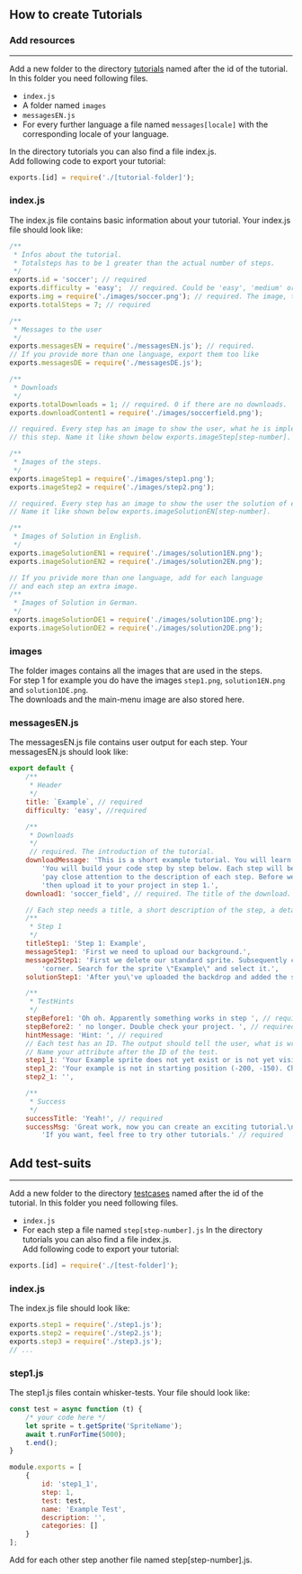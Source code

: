 ## How to create Tutorials

### Add resources
**** 
Add a new folder to the directory [tutorials](src/tutorials) named after the id of the tutorial. 
In this folder you need following files.  
* `index.js`
* A folder named `images`
* `messagesEN.js` 
* For every further language a file named `messages[locale]` with the corresponding locale of your language.  

In the directory tutorials you can also find a file index.js.  
Add following code to export your tutorial: 
``` javascript
exports.[id] = require('./[tutorial-folder]');
```

### index.js 
The index.js file contains basic information about your tutorial. Your index.js file should look like: 
``` javascript
/**
 * Infos about the tutorial.
 * Totalsteps has to be 1 greater than the actual number of steps.
 */
exports.id = 'soccer'; // required
exports.difficulty = 'easy';  // required. Could be 'easy', 'medium' or 'difficult'.
exports.img = require('./images/soccer.png'); // required. The image, that is shown in the main menu.
exports.totalSteps = 7; // required

/**
 * Messages to the user
 */
exports.messagesEN = require('./messagesEN.js'); // required.
// If you provide more than one language, export them too like
exports.messagesDE = require('./messagesDE.js'); 

/**
 * Downloads
 */
exports.totalDownloads = 1; // required. 0 if there are no downloads.
exports.downloadContent1 = require('./images/soccerfield.png');

// required. Every step has an image to show the user, what he is implementing 
// this step. Name it like shown below exports.imageStep[step-number].

/**
 * Images of the steps. 
 */
exports.imageStep1 = require('./images/step1.png');
exports.imageStep2 = require('./images/step2.png');

// required. Every step has an image to show the user the solution of each step.
// Name it like shown below exports.imageSolutionEN[step-number].

/**
 * Images of Solution in English.
 */
exports.imageSolutionEN1 = require('./images/solution1EN.png');
exports.imageSolutionEN2 = require('./images/solution2EN.png');

// If you privide more than one language, add for each language 
// and each step an extra image.
/**
 * Images of Solution in German.
 */
exports.imageSolutionDE1 = require('./images/solution1DE.png');
exports.imageSolutionDE2 = require('./images/solution2DE.png');
```

### images
The folder images contains all the images that are used in the steps.  
For step 1 for example you do have the images `step1.png`, `solution1EN.png` and 
`solution1DE.png`.  
The downloads and the main-menu image are also stored here.

### messagesEN.js 
The messagesEN.js file contains user output for each step. 
Your messagesEN.js should look like:
``` javascript
export default {
    /**
     * Header
     */
    title: `Example`, // required
    difficulty: 'easy', //required

    /**
     * Downloads
     */
     // required. The introduction of the tutorial.
    downloadMessage: 'This is a short example tutorial. You will learn how to create an own tutorials. ' +
        'You will build your code step by step below. Each step will be tested, so it is important that you ' +
        'pay close attention to the description of each step. Before we start, you can download the [background] and ' +
        'then upload it to your project in step 1.',
    download1: 'soccer_field', // required. The title of the download. For every download add another attribute.

    // Each step needs a title, a short description of the step, a detailed instruction and a solution-text.
    /**
     * Step 1
     */
    titleStep1: 'Step 1: Example',
    messageStep1: 'First we need to upload our background.',
    message2Step1: 'First we delete our standard sprite. Subsequently click on \"Choose a sprite\" in the lower right ' +
        'corner. Search for the sprite \"Example\" and select it.',
    solutionStep1: 'After you\'ve uploaded the backdrop and added the sprite, you\'ll need to add the block \"Example\".',

    /**
     * TestHints
     */
    stepBefore1: 'Oh oh. Apparently something works in step ', // required
    stepBefore2: ' no longer. Double check your project. ', // required
    hintMessage: 'Hint: ', // required
    // Each test has an ID. The output should tell the user, what is wrong with his code, and what he should change.
    // Name your attribute after the ID of the test.
    step1_1: 'Your Example sprite does not yet exist or is not yet visible.',
    step1_2: 'Your example is not in starting position (-200, -150). Check your code.',
    step2_1: '',

    /**
     * Success
     */
    successTitle: 'Yeah!', // required
    successMsg: 'Great work, now you can create an exciting tutorial.\n' +
        'If you want, feel free to try other tutorials.' // required
```

## Add test-suits 
****
Add a new folder to the directory [testcases](src/testcases) named after the id of the tutorial.
In this folder you need following files.  
* `index.js`
* For each step a file named `step[step-number].js`
  In the directory tutorials you can also find a file index.js.  
  Add following code to export your tutorial:
``` javascript
exports.[id] = require('./[test-folder]');
```

### index.js
The index.js file should look like: 
``` javascript
exports.step1 = require('./step1.js');
exports.step2 = require('./step2.js');
exports.step3 = require('./step3.js');
// ...
```

### step1.js 
The step1.js files contain whisker-tests. Your file should look like:
``` javascript
const test = async function (t) {
    /* your code here */
    let sprite = t.getSprite('SpriteName');
    await t.runForTime(5000);
    t.end();
}

module.exports = [
    {
        id: 'step1_1',
        step: 1,
        test: test,
        name: 'Example Test',
        description: '',
        categories: []
    }
];
```

Add for each other step another file named step[step-number].js. 
